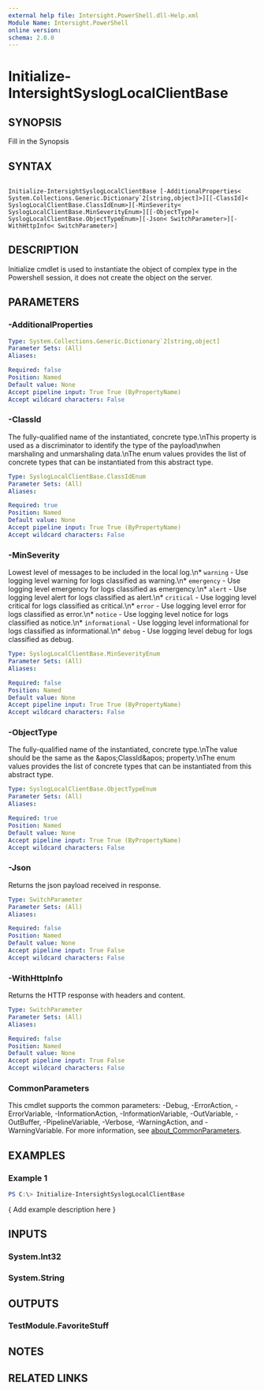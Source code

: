 ```yaml
---
external help file: Intersight.PowerShell.dll-Help.xml
Module Name: Intersight.PowerShell
online version:
schema: 2.0.0
---
```


# Initialize-IntersightSyslogLocalClientBase

## SYNOPSIS
Fill in the Synopsis

## SYNTAX

```

Initialize-IntersightSyslogLocalClientBase [-AdditionalProperties< System.Collections.Generic.Dictionary`2[string,object]>][[-ClassId]< SyslogLocalClientBase.ClassIdEnum>][-MinSeverity< SyslogLocalClientBase.MinSeverityEnum>][[-ObjectType]< SyslogLocalClientBase.ObjectTypeEnum>][-Json< SwitchParameter>][-WithHttpInfo< SwitchParameter>]

```

## DESCRIPTION

Initialize cmdlet is used to instantiate the object of complex type in the Powershell session, it does not create the object on the server.

## PARAMETERS

### -AdditionalProperties


```yaml
Type: System.Collections.Generic.Dictionary`2[string,object]
Parameter Sets: (All)
Aliases:

Required: false
Position: Named
Default value: None
Accept pipeline input: True True (ByPropertyName)
Accept wildcard characters: False
```

### -ClassId
The fully-qualified name of the instantiated, concrete type.\nThis property is used as a discriminator to identify the type of the payload\nwhen marshaling and unmarshaling data.\nThe enum values provides the list of concrete types that can be instantiated from this abstract type.

```yaml
Type: SyslogLocalClientBase.ClassIdEnum
Parameter Sets: (All)
Aliases:

Required: true
Position: Named
Default value: None
Accept pipeline input: True True (ByPropertyName)
Accept wildcard characters: False
```

### -MinSeverity
Lowest level of messages to be included in the local log.\n* `warning` - Use logging level warning for logs classified as warning.\n* `emergency` - Use logging level emergency for logs classified as emergency.\n* `alert` - Use logging level alert for logs classified as alert.\n* `critical` - Use logging level critical for logs classified as critical.\n* `error` - Use logging level error for logs classified as error.\n* `notice` - Use logging level notice for logs classified as notice.\n* `informational` - Use logging level informational for logs classified as informational.\n* `debug` - Use logging level debug for logs classified as debug.

```yaml
Type: SyslogLocalClientBase.MinSeverityEnum
Parameter Sets: (All)
Aliases:

Required: false
Position: Named
Default value: None
Accept pipeline input: True True (ByPropertyName)
Accept wildcard characters: False
```

### -ObjectType
The fully-qualified name of the instantiated, concrete type.\nThe value should be the same as the &amp;apos;ClassId&amp;apos; property.\nThe enum values provides the list of concrete types that can be instantiated from this abstract type.

```yaml
Type: SyslogLocalClientBase.ObjectTypeEnum
Parameter Sets: (All)
Aliases:

Required: true
Position: Named
Default value: None
Accept pipeline input: True True (ByPropertyName)
Accept wildcard characters: False
```

### -Json
Returns the json payload received in response.

```yaml
Type: SwitchParameter
Parameter Sets: (All)
Aliases:

Required: false
Position: Named
Default value: None
Accept pipeline input: True False
Accept wildcard characters: False
```

### -WithHttpInfo
Returns the HTTP response with headers and content.

```yaml
Type: SwitchParameter
Parameter Sets: (All)
Aliases:

Required: false
Position: Named
Default value: None
Accept pipeline input: True False
Accept wildcard characters: False
```


### CommonParameters
This cmdlet supports the common parameters: -Debug, -ErrorAction, -ErrorVariable, -InformationAction, -InformationVariable, -OutVariable, -OutBuffer, -PipelineVariable, -Verbose, -WarningAction, and -WarningVariable. For more information, see [about_CommonParameters](http://go.microsoft.com/fwlink/?LinkID=113216).

## EXAMPLES

### Example 1
```powershell
PS C:\> Initialize-IntersightSyslogLocalClientBase
```

{ Add example description here }

## INPUTS

### System.Int32

### System.String

## OUTPUTS

### TestModule.FavoriteStuff

## NOTES

## RELATED LINKS
